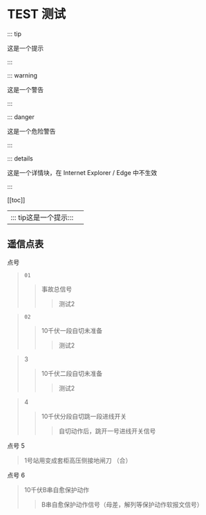 # TEST 测试

::: tip

这是一个提示

:::

::: warning

这是一个警告

:::

::: danger

这是一个危险警告

:::

::: details

这是一个详情块，在 Internet Explorer / Edge 中不生效

:::



[[toc]]



|                                            |      |
| ------------------------------------------ | ---- |
| ::: tip这是一个提示::: |      |





## 遥信点表

点号

>`01`
>>事故总信号 	
>>
>>>测试2	

>`02`
>>10千伏一段自切未准备	
>>>测试2	

>3
>>10千伏二段自切未准备	
>>>测试2	

>4
>>10千伏分段自切跳一段进线开关	
>>>自切动作后，跳开一号进线开关信号	

点号	5
>1号站用变成套柜高压侧接地闸刀 （合）	
>>	

点号	6
>10千伏B串自愈保护动作	
>>B串自愈保护动作信号（母差，解列等保护动作软报文信号）	

